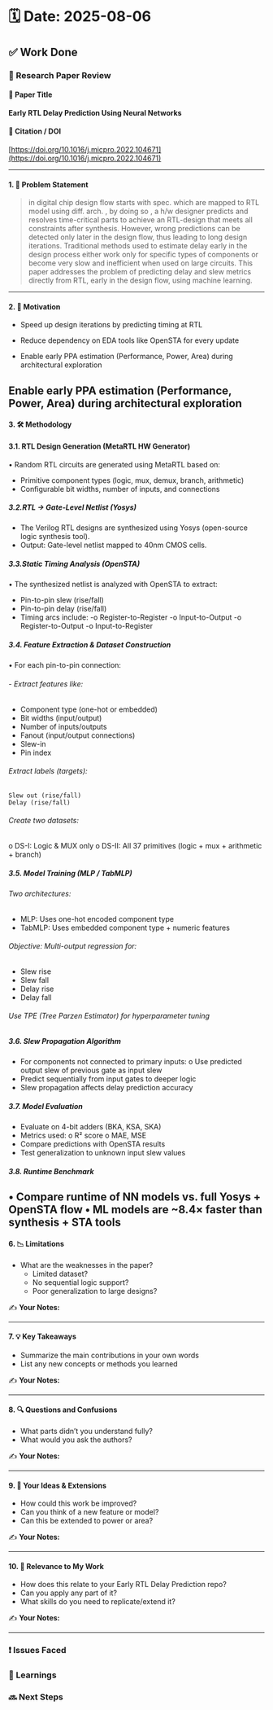 # 🗓️ Date: 2025-08-06

## ✅ Work Done

### 📄 Research Paper Review

#### 🧾 Paper Title
**Early RTL Delay Prediction Using Neural Networks**

#### 🔗 Citation / DOI
[https://doi.org/10.1016/j.micpro.2022.104671](https://doi.org/10.1016/j.micpro.2022.104671)

---

#### 1. 🎯 Problem Statement
  
>   in  digital chip design flow starts with spec. which are mapped to RTL model using diff. arch. , by doing so , a h/w designer predicts and resolves time-critical parts to achieve an RTL-design that meets all constraints after synthesis. However, wrong predictions can be detected only later in the design flow, thus leading to long design iterations.
>   Traditional methods used to estimate delay early in the design process either work only for specific types of components or become very slow and inefficient when used on large circuits.
>  This paper addresses the problem of predicting delay and slew metrics directly from RTL, early in the design flow, using machine learning.
---

#### 2. 🎯 Motivation

- Speed up design iterations by predicting timing at RTL

- Reduce dependency on EDA tools like OpenSTA for every update

- Enable early PPA estimation (Performance, Power, Area) during architectural exploration

Enable early PPA estimation (Performance, Power, Area) during architectural exploration
---

#### 3. 🛠️ Methodology


#### 3.1. RTL Design Generation (MetaRTL HW Generator)
•	Random RTL circuits are generated using MetaRTL based on:
- Primitive component types (logic, mux, demux, branch, arithmetic)
-	Configurable bit widths, number of inputs, and connections

##### 3.2.RTL → Gate-Level Netlist (Yosys)
-	The Verilog RTL designs are synthesized using Yosys (open-source logic synthesis tool).
-	Output: Gate-level netlist mapped to 40nm CMOS cells.

##### 3.3.Static Timing Analysis (OpenSTA)
•	The synthesized netlist is analyzed with OpenSTA to extract:
-	Pin-to-pin slew (rise/fall)
-	Pin-to-pin delay (rise/fall)
-	Timing arcs include:
-o	Register-to-Register
-o	Input-to-Output
-o	Register-to-Output
-o	Input-to-Register

##### 3.4. Feature Extraction & Dataset Construction
•	For each pin-to-pin connection:
###### -	Extract features like:
-	Component type (one-hot or embedded)
-	Bit widths (input/output)
-	Number of inputs/outputs
-	Fanout (input/output connections)
-	Slew-in
-	Pin index
###### 	Extract labels (targets):
	Slew out (rise/fall)
	Delay (rise/fall)
###### 	Create two datasets:
o	DS-I: Logic & MUX only
o	DS-II: All 37 primitives (logic + mux + arithmetic + branch)

##### 3.5. Model Training (MLP / TabMLP)
###### 	Two architectures:
-	MLP: Uses one-hot encoded component type
-	TabMLP: Uses embedded component type + numeric features
###### 	Objective: Multi-output regression for:
-	Slew rise
-	Slew fall
-	Delay rise
-	Delay fall
###### 	Use TPE (Tree Parzen Estimator) for hyperparameter tuning

##### 3.6. Slew Propagation Algorithm
-	For components not connected to primary inputs:
    o	Use predicted output slew of previous gate as input slew
-	Predict sequentially from input gates to deeper logic
-	Slew propagation affects delay prediction accuracy

##### 3.7. Model Evaluation
-	Evaluate on 4-bit adders (BKA, KSA, SKA)
-	Metrics used:
    o	R² score
    o	MAE, MSE
-	Compare predictions with OpenSTA results
-	Test generalization to unknown input slew values

##### 3.8. Runtime Benchmark
•	Compare runtime of NN models vs. full Yosys + OpenSTA flow
•	ML models are ~8.4× faster than synthesis + STA tools
---

#### 6. 📉 Limitations

- What are the weaknesses in the paper?
  - Limited dataset?
  - No sequential logic support?
  - Poor generalization to large designs?

✍️ **Your Notes:**  
>

---

#### 7. 💡 Key Takeaways

- Summarize the main contributions in your own words
- List any new concepts or methods you learned

✍️ **Your Notes:**  
>

---

#### 8. 🔍 Questions and Confusions

- What parts didn’t you understand fully?
- What would you ask the authors?

✍️ **Your Notes:**  
>

---

#### 9. 💭 Your Ideas & Extensions

- How could this work be improved?
- Can you think of a new feature or model?
- Can this be extended to power or area?

✍️ **Your Notes:**  
>

---

#### 10. 🧠 Relevance to My Work

- How does this relate to your Early RTL Delay Prediction repo?
- Can you apply any part of it?
- What skills do you need to replicate/extend it?

✍️ **Your Notes:**  
>

---

### ❗ Issues Faced


### 📝 Learnings


### 🔜 Next Steps


